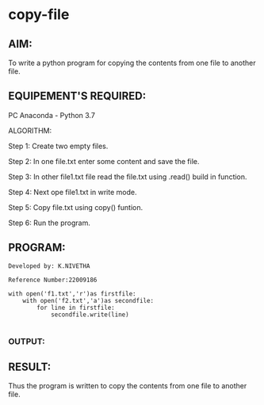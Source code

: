 # copy-file
## AIM:
To write a python program for copying the contents from one file to another file.
## EQUIPEMENT'S REQUIRED: 
PC
Anaconda - Python 3.7

ALGORITHM:

Step 1:
Create two empty files.

Step 2:
In one file.txt enter some content and save the file.

Step 3:
In other file1.txt file read the file.txt using .read() build in function.

Step 4:
Next ope file1.txt in write mode.

Step 5:
Copy file.txt using copy() funtion.

Step 6:
Run the program.

## PROGRAM:
```
Developed by: K.NIVETHA

Reference Number:22009186

with open('f1.txt','r')as firstfile:
    with open('f2.txt','a')as secondfile:
        for line in firstfile:
            secondfile.write(line)


```            
### OUTPUT:



## RESULT:
Thus the program is written to copy the contents from one file to another file.
